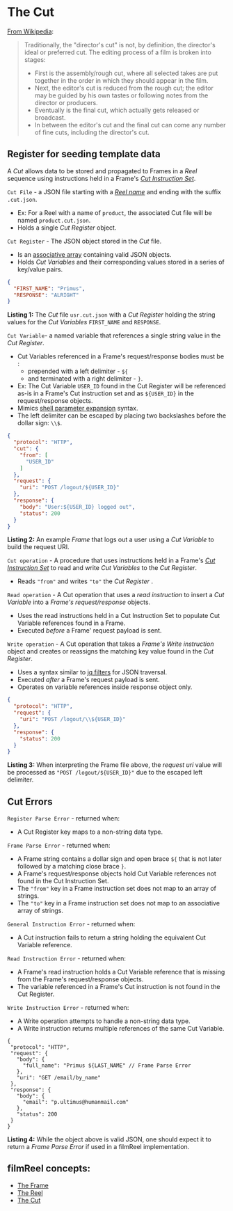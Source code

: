 # The Cut

[From Wikipedia](https://en.wikipedia.org/wiki/Director%27s_cut):
> Traditionally, the "director's cut" is not, by definition, the director's ideal or preferred cut. The editing process of a film is broken into stages:
> * First is the assembly/rough cut, where all selected takes are put together in the order in which they should appear in the film.
> * Next, the editor's cut is reduced from the rough cut; the editor may be guided by his own tastes or following notes from the director or producers.
> * Eventually is the final cut, which actually gets released or broadcast.
> * In between the editor's cut and the final cut can come any number of fine cuts, including the director's cut.

## Register for seeding template data

A *Cut* allows data to be stored and propagated to Frames in a *Reel* sequence
using instructions held in a Frame's
[*Cut Instruction Set*](frame.md#cut-instruction-set).

<a name="cut"></a>

`Cut File` - a JSON file starting with a [*Reel name*](reel.md#reel-name) and
ending with the suffix `.cut.json`.
* Ex: For a Reel with a name of `product`, the associated Cut file will be named `product.cut.json`.
* Holds a single *Cut Register* object.

<a name="cut-register"></a>

`Cut Register` - The JSON object stored in the *Cut* file.
* Is an [associative array](https://en.wikipedia.org/wiki/Associative_array)
containing valid JSON objects.
* Holds *Cut Variables* and their corresponding values stored in a series of
key/value pairs.

<a name="listing-1"></a>


```json
{
  "FIRST_NAME": "Primus",
  "RESPONSE": "ALRIGHT"
}
```

**Listing 1:** The *Cut* file `usr.cut.json` with a *Cut Register* holding the
string values for the *Cut Variables* `FIRST_NAME` and `RESPONSE`.

<a name="cut-variable"></a>

`Cut Variable`- a named variable that references a single string value in the
*Cut Register*.

* Cut Variables referenced in a Frame's request/response bodies must be :
  * prepended with a left delimiter - `${`
  * and terminated with a right delimiter - `}`.
* Ex: The Cut Variable `USER_ID` found in the Cut Register will be referenced
as-is in a Frame's Cut instruction set and as `${USER_ID}` in the
request/response objects.
* Mimics [shell parameter expansion](https://ss64.com/bash/syntax-expand.html) syntax.
* The left delimiter can be escaped by placing two backslashes before the
dollar sign: `\\$`.

<a name="listing-2"></a>

```json
{
  "protocol": "HTTP",
  "cut": {
    "from": [
      "USER_ID"
    ]
  },
  "request": {
    "uri": "POST /logout/${USER_ID}"
  },
  "response": {
    "body": "User:${USER_ID} logged out",
    "status": 200
  }
}
```

**Listing 2:** An example *Frame* that logs out a user using a *Cut Variable* to build the request URI.


<a name="cut-operation"></a>

`Cut operation` - A procedure that uses instructions held in a Frame's
[*Cut Instruction Set*](frame.md#cut-instruction-set) to read and write
*Cut Variables* to the *Cut Register*.
<a name="from-to"></a>
* Reads `"from"` and writes `"to"` the *Cut Register* .

<a name="read-operation"></a>
`Read operation` - A Cut operation that uses a *read instruction* to insert a
*Cut Variable* into a *Frame's* *request/response* objects.
* Uses the read instructions held in a Cut Instruction Set to populate
Cut Variable references found in a Frame.
* Executed *before* a Frame' request payload is sent.

<a name="write-operation"></a>
`Write operation` - A Cut operation that takes a *Frame's* *Write instruction* object and creates or reassigns the matching key value found in the *Cut Register*.
* Uses a syntax similar to
[jq filters](https://stedolan.github.io/jq/manual/#Basicfilters) for JSON
traversal.
* Executed *after* a Frame's request payload is sent.
* Operates on variable references inside response object only.

<a name="listing-3"></a>

```json
{
  "protocol": "HTTP",
  "request": {
    "uri": "POST /logout/\\${USER_ID}"
  },
  "response": {
    "status": 200
  }
}
```

**Listing 3:** When interpreting the Frame file above, the *request uri* value
will be processed as `"POST /logout/${USER_ID}"` due to the escaped left
delimiter.

## Cut Errors

`Register Parse Error` - returned when:

* A Cut Register key maps to a non-string data type.

`Frame Parse Error` - returned when:

* A Frame string contains a dollar sign and open brace `${` that is not later
followed by a matching close brace `}`.
* A Frame's request/response objects hold Cut Variable references not found in
the Cut Instruction Set.
* The `"from"` key in a Frame instruction set does not map to an array of
strings.
* The `"to"` key in a Frame instruction set does not map to an associative
array of strings.

`General Instruction Error` - returned when:
* A Cut instruction fails to return a string holding the equivalent Cut
Variable reference.

`Read Instruction Error` - returned when:

* A Frame's read instruction holds a Cut Variable reference that is missing
from the Frame's request/response objects.
* The variable referenced in a Frame's Cut instruction is not found in the Cut
Register.

`Write Instruction Error` - returned when:

* A Write operation attempts to handle a non-string data type.
* A Write instruction returns multiple references of the same Cut Variable.

<a name="listing-4"></a>

 ```jsonc
{
  "protocol": "HTTP",
  "request": {
    "body": {
      "full_name": "Primus ${LAST_NAME" // Frame Parse Error
    },
    "uri": "GET /email/by_name"
  },
  "response": {
    "body": {
      "email": "p.ultimus@humanmail.com"
    },
    "status": 200
  }
}
```

**Listing 4:** While the object above is valid JSON, one should expect it to
return a *Frame Parse Error* if used in a filmReel implementation.


## filmReel concepts:

* [The Frame](frame.md)
* [The Reel](reel.md)
* [The Cut](cut.md)
